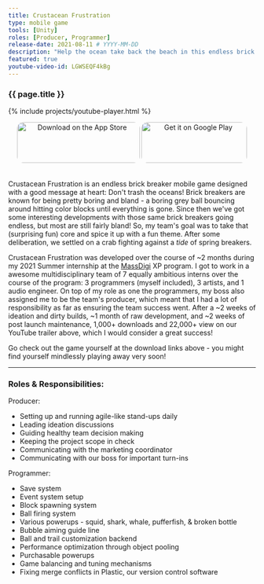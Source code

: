 ```yaml
---
title: Crustacean Frustration
type: mobile game
tools: [Unity]
roles: [Producer, Programmer]
release-date: 2021-08-11 # YYYY-MM-DD
description: "Help the ocean take back the beach in this endless brick breaker! Will your aim and this crab's bubbles be enough to push back the tide of rowdy spring breakers?"
featured: true
youtube-video-id: LGWSEQF4kBg
---
```


### {{ page.title }}

{% include projects/youtube-player.html %}

<div style="text-align: center">
  <a style="display: inline-block; border-radius: 13px; width: 250px; height: 83px;" href='https://apps.apple.com/us/app/crustacean-frustration/id1573784282?itsct=apps_box_badge&amp;itscg=30200' >
    <img style="border-radius: 13px; width: 250px; height: 83px;" alt='Download on the App Store' src='https://tools.applemediaservices.com/api/badges/download-on-the-app-store/black/en-us?size=250x83&amp;releaseDate=1628640000&h=32c9165daeeca987a1cccfc0ccf82364'/>
  </a>

  <a style="display: inline-block; border-radius: 13px; width: 215px; height: 83px;" href='https://play.google.com/store/apps/details?id=com.MassDiGI.Blondie&pcampaignid=pcampaignidMKT-Other-global-all-co-prtnr-py-PartBadge-Mar2515-1' >
    <img style="border-radius: 13px; width: 215px; height: 83px;" alt='Get it on Google Play' src='https://play.google.com/intl/en_us/badges/static/images/badges/en_badge_web_generic.png'/>
  </a>
</div>  
<br>

Crustacean Frustration is an endless brick breaker mobile game designed with a good message at heart: Don't trash the oceans! Brick breakers are known for being pretty boring and bland - a boring grey ball bouncing around hitting color blocks until everything is gone. Since then we've got some interesting developments with those same brick breakers going endless, but most are still fairly bland! So, my team's goal was to take that (surprising fun) core and spice it up with a fun theme. After some deliberation, we settled on a crab fighting against a *tide* of spring breakers.  

Crustacean Frustration was developed over the course of ~2 months during my 2021 Summer internship at the [MassDigi](https://www.massdigi.org/) XP program. I got to work in a awesome multidisciplinary team of 7 equally ambitious interns over the course of the program: 3 programmers (myself included), 3 artists, and 1 audio engineer. On top of my role as one the programmers, my boss also assigned me to be the team's producer, which meant that I had a lot of responsibility as far as ensuring the team success went. After a ~2 weeks of ideation and dirty builds, ~1 month of raw development, and ~2 weeks of post launch maintenance, 1,000+ downloads and 22,000+ view on our YouTube trailer above, which I would consider a great success!  

Go check out the game yourself at the download links above - you might find yourself mindlessly playing away very soon!

---

### Roles & Responsibilities:
Producer:
* Setting up and running agile-like stand-ups daily
* Leading ideation discussions
* Guiding healthy team decision making
* Keeping the project scope in check
* Communicating with the marketing coordinator  
* Communicating with our boss for important turn-ins

Programmer:
* Save system
* Event system setup
* Block spawning system
* Ball firing system
* Various powerups - squid, shark, whale, pufferfish, & broken bottle
* Bubble aiming guide line
* Ball and trail customization backend
* Performance optimization through object pooling
* Purchasable powerups
* Game balancing and tuning mechanisms
* Fixing merge conflicts in Plastic, our version control software
